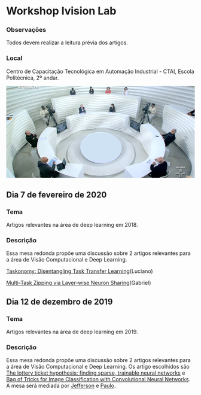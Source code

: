 # Workshop Ivision Lab

### Observações
Todos devem realizar a leitura prévia dos artigos. 

### Local
Centro de Capacitação Tecnológica em Automação Industrial - CTAI,  Escola Politécnica, 2º andar.

![Mesa Redonda](https://raw.githubusercontent.com/IvisionLab/workshop-ivision/master/imgs/mesa.png "Mesa Redonda")

## Dia 7 de fevereiro de 2020

### Tema
Artigos relevantes na área de deep learning em 2018.

### Descrição

Essa mesa redonda propõe uma discussão sobre 2 artigos relevantes para a área de Visão Computacional e Deep Learning.

[Taskonomy: Disentangling Task Transfer Learning](http://taskonomy.stanford.edu/taskonomy_CVPR2018.pdf)(Luciano)

[Multi-Task Zipping via Layer-wise Neuron Sharing](https://arxiv.org/abs/1805.09791)(Gabriel)

## Dia 12 de dezembro de 2019

### Tema
Artigos relevantes na área de deep learning em 2019.

### Descrição
Essa mesa redonda propõe uma discussão sobre 2 artigos relevantes para a área de Visão Computacional e Deep Learning.
Os artigo escolhidos são [The lottery ticket hypothesis: finding sparse, trainable neural networks](https://arxiv.org/pdf/1803.03635.pdf) e [Bag of Tricks for Image Classification with Convolutional Neural Networks](http://openaccess.thecvf.com/content_CVPR_2019/papers/He_Bag_of_Tricks_for_Image_Classification_with_Convolutional_Neural_Networks_CVPR_2019_paper.pdf).
A mesa será mediada por [Jefferson](https://github.com/jeffersonfs) e [Paulo](https://github.com/paulo-chagas).


